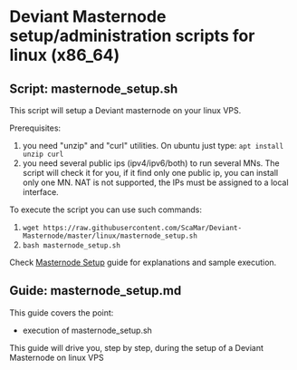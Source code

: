 # Deviant Masternode setup/administration scripts for linux (x86_64)<br />
## Script: masternode_setup.sh<br />
This script will setup a Deviant masternode on your linux VPS.

Prerequisites:
1. you need "unzip" and "curl" utilities.
On ubuntu just type:
```apt install unzip curl```
2. you need several public ips (ipv4/ipv6/both) to run several MNs. The script will check it for you, if it find only one public ip, you can install only one MN. NAT is not supported, the IPs must be assigned to a local interface.

To execute the script you can use such commands:
1. ```wget https://raw.githubusercontent.com/ScaMar/Deviant-Masternode/master/linux/masternode_setup.sh```
2. ```bash masternode_setup.sh```

Check [Masternode Setup](https://github.com/ScaMar/Deviant-Masternode/blob/master/linux/Masternode_setup.md) guide for explanations and sample execution.

## Guide: masternode_setup.md<br />
This guide covers the point:<br />
* execution of masternode_setup.sh<br />

This guide will drive you, step by step, during the setup of a Deviant Masternode on linux VPS

